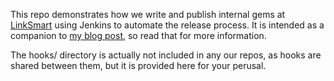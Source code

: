 This repo demonstrates how we write and publish internal gems at
[LinkSmart](http://linksmart.com) using Jenkins to automate the release process.
It is intended as a companion to
[my blog post](http://lostincode.net/posts/building-gems-with-jenkins), so read
that for more information.

The hooks/ directory is actually not included in any our repos, as hooks are
shared between them, but it is provided here for your perusal.
